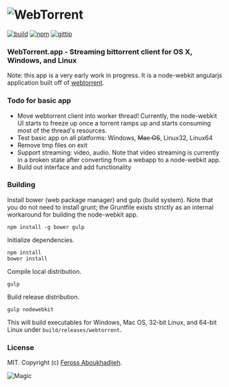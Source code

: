 # ![WebTorrent](https://raw.github.com/feross/webtorrent.app/master/assets/img/webtorrent-logo.gif)
[![build](https://img.shields.io/travis/feross/webtorrent.app.svg)](https://travis-ci.org/feross/webtorrent)
[![npm](https://img.shields.io/npm/v/webtorrent.app.svg)](https://npmjs.org/package/webtorrent)
[![gittip](https://img.shields.io/gittip/feross.svg)](https://www.gittip.com/feross/)

### WebTorrent.app - Streaming bittorrent client for OS X, Windows, and Linux

Note: this app is a very early work in progress. It is a node-webkit angularjs application built off of [webtorrent](https://github.com/feross/webtorrent).


### Todo for basic app
  * Move webtorrent client into worker thread! Currently, the node-webkit UI starts to freeze up once a torrent ramps up and starts consuming most of the thread's resources.
  * Test basic app on all platforms: Windows, ~~Mac OS~~, Linux32, Linux64
  * Remove tmp files on exit
  * Support streaming: video, audio. Note that video streaming is currently in a broken state after converting from a webapp to a node-webkit app.
  * Build out interface and add functionality

### Building

Install bower (web package manager) and gulp (build system). Note that you do not need to install grunt; the Gruntfile exists strictly as an internal workaround for building the node-webkit app.

```
npm install -g bower gulp
```

Initialize dependencies.

```
npm install
bower install
```

Compile local distribution.

```
gulp
```

Build release distribution.

```
gulp nodewebkit
```

This will build executables for Windows, Mac OS, 32-bit Linux, and 64-bit Linux under `build/releases/webtorrent`.


### License

MIT. Copyright (c) [Feross Aboukhadijeh](http://feross.org).

![Magic](https://raw.github.com/feross/webtorrent.app/master/assets/img/logo.png)

